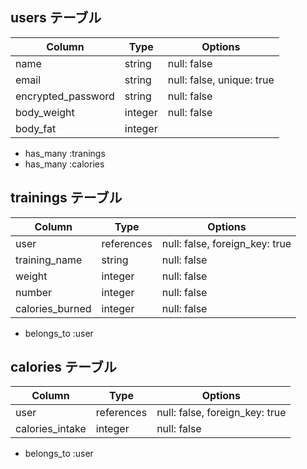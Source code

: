 ## users テーブル

| Column              | Type     | Options                   |
| ------------------- | -------- | ------------------------- |
| name                | string   | null: false               |
| email               | string   | null: false, unique: true |
| encrypted_password  | string   | null: false               |
| body_weight         | integer  | null: false               |
| body_fat            | integer  |                           |

- has_many :tranings
- has_many :calories


## trainings テーブル

| Column             | Type       | Options                        |
| ------------------ | ---------- | ------------------------------ |
| user               | references | null: false, foreign_key: true |
| training_name      | string     | null: false                    |
| weight             | integer    | null: false                    |
| number             | integer    | null: false                    | 
| calories_burned    | integer    | null: false                    |

- belongs_to :user

## calories テーブル
| Column          | Type       |Options                         |
| --------------- | ---------- |------------------------------- |
| user            | references | null: false, foreign_key: true |
| calories_intake | integer    | null: false                    |

- belongs_to :user
